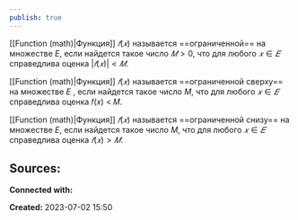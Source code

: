```yaml
---
publish: true
---
```


[[Function (math)|Функция]] $𝑓(𝑥)$ называется ==ограниченной== на множестве $E$, если найдется такое число $𝑀 > 0$, что для любого $𝑥 ∈ 𝐸$ справедлива оценка $|𝑓(𝑥)| < 𝑀$.

[[Function (math)|Функция]] $𝑓(𝑥)$ называется ==ограниченной сверху== на множестве $E$ , если найдется такое число $M$, что для любого $𝑥 ∈ 𝐸$ справедлива оценка 𝑓(𝑥) < 𝑀.  

[[Function (math)|Функция]] $𝑓(𝑥)$ называется ==ограниченной снизу== на множестве $E$, если найдется такое число $M$, что для любого $𝑥 ∈ 𝐸$ справедлива оценка $𝑓(𝑥) > 𝑀$.



**Sources:**
- 


**Connected with:**



**Created:** 2023-07-02 15:50